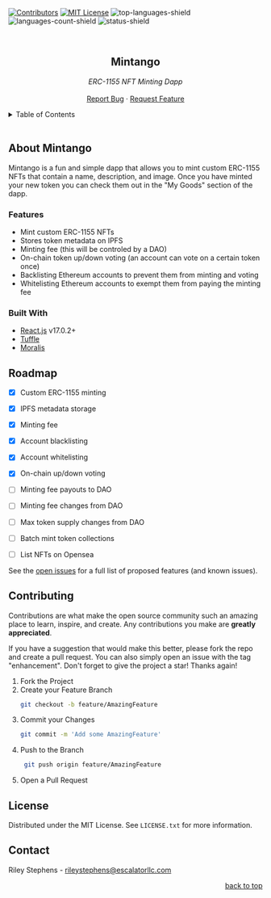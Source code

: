 <div id="top"></div>

<!-- PROJECT SHIELDS -->
[![Contributors][contributors-shield]][contributors-url]
[![MIT License][license-shield]][license-url]
![top-languages-shield]
![languages-count-shield]
![status-shield]
<!-- PROJECT LOGO -->
<br />
<div align="center">
  <!-- <a href="https://github.com/rileystephens28/mintango">
    <img src="images/logo.png" alt="Logo" width="80" height="80">
  </a> -->
  <h2 align="center">Mintango</h2>
  <p align="center">
    <i>ERC-1155 NFT Minting Dapp</i>
    <br />
    <br />
    <a href="https://github.com/rileystephens28/mintango/issues">Report Bug</a>
    ·
    <a href="https://github.com/rileystephens28/mintango/issues?q=is%3Aopen+is%3Aissue+label%3Aenhancement">Request Feature</a>
  </p>
</div>

<!-- TABLE OF CONTENTS -->
<details>
  <summary>Table of Contents</summary>
  <ol>
    <li>
        <a href="#about-the-project">About Mintango</a>
        <ul><a href="#features">Features</a></ul>
        <ul><a href="#built-with">Built With</a></ul>
    </li>
    <li>
        <a href="#getting-started">Getting Started</a>
        <ul><a href="#prerequisites">Prerequisites</a></ul>
        <ul><a href="#installation">Installation</a></ul>
    </li>
     <!-- <li>
        <a href="#usage">Usage</a>
        <ul><a href="#erc-1155-contract">ERC-1155 Contract</a></ul>
    </li> -->
    <li><a href="#roadmap">Roadmap</a></li>
    <li><a href="#contributing">Contributing</a></li>
    <li><a href="#license">License</a></li>
    <li><a href="#contact">Contact</a></li>
  </ol>
</details>
<br />

<!-- ABOUT THE PROJECT -->
## About Mintango

Mintango is a fun and simple dapp that allows you to mint custom ERC-1155 NFTs that contain a name, description, and image. Once you have minted your new token you can check them out in the "My Goods" section of the dapp.

### Features

* Mint custom ERC-1155 NFTs
* Stores token metadata on IPFS
* Minting fee (this will be controled by a DAO)
* On-chain token up/down voting (an account can vote on a certain token once)
* Backlisting Ethereum accounts to prevent them from minting and voting
* Whitelisting Ethereum accounts to exempt them from paying the minting fee

### Built With

* [React.js][react] v17.0.2+
* [Tuffle ][truffle]
* [Moralis ][moralis]

<!-- ROADMAP -->
## Roadmap

- [x] Custom ERC-1155 minting
- [x] IPFS metadata storage
- [x] Minting fee
- [x] Account blacklisting
- [x] Account whitelisting
- [x] On-chain up/down voting
- [ ] Minting fee payouts to DAO
- [ ] Minting fee changes from DAO
- [ ] Max token supply changes from DAO
- [ ] Batch mint token collections
- [ ] List NFTs on Opensea


See the [open issues][github-issues] for a full list of proposed features (and known issues).

<!-- CONTRIBUTING -->
## Contributing

Contributions are what make the open source community such an amazing place to learn, inspire, and create. Any contributions you make are **greatly appreciated**.

If you have a suggestion that would make this better, please fork the repo and create a pull request. You can also simply open an issue with the tag "enhancement".
Don't forget to give the project a star! Thanks again!

1. Fork the Project
2. Create your Feature Branch
   ```sh
   git checkout -b feature/AmazingFeature
   ```
3. Commit your Changes 
    ```sh
    git commit -m 'Add some AmazingFeature'
    ```
4. Push to the Branch 
   ```sh
    git push origin feature/AmazingFeature
    ```
6. Open a Pull Request


<!-- LICENSE -->
## License

Distributed under the MIT License. See `LICENSE.txt` for more information.

<!-- CONTACT -->
## Contact

Riley Stephens - rileystephens@escalatorllc.com

<p align="right"><a href="#top">back to top</a></p>



<!-- Project URLS-->
[github-url]: https://github.com/rileystephens28/mintango
[github-issues]: https://github.com/rileystephens28/mintango/issues
[repo-path]: rileystephens28/mintango

<!-- Built With URLS -->
[react]: https://reactjs.org/
[truffle]: https://trufflesuite.com/
[moralis]: https://moralis.io/


<!-- License Badge -->
[license-shield]: https://img.shields.io/github/license/rileystephens28/mintango.svg?style=for-the-badge
[license-url]: https://github.com/rileystephens28/mintango/blob/main/LICENSE.txt

<!-- Version Badge -->
[package-version-shield]: https://img.shields.io/github/package-json/v/rileystephens28/mintango.svg?style=for-the-badge

<!-- Build Status Badge -->
[build-status-shield]: https://img.shields.io/travis/com/rileystephens28/mintango.svg?style=for-the-badge

<!-- Contributors Badge -->
[contributors-shield]: https://img.shields.io/github/contributors/rileystephens28/mintango.svg?style=for-the-badge
[contributors-url]: https://github.com/rileystephens28/mintango/graphs/contributors

<!-- Languages Badge-->
[top-languages-shield]: https://img.shields.io/github/languages/top/rileystephens28/mintango.svg?style=for-the-badge

[languages-count-shield]: https://img.shields.io/github/languages/count/rileystephens28/mintango.svg?style=for-the-badge

[status-shield]: https://img.shields.io/static/v1?label=status&message=under%20construction&color=red&style=for-the-badge